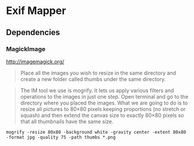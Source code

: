 Exif Mapper
===

Dependencies
---

### MagickImage

http://imagemagick.org/

> Place all the images you wish to resize in the same directory and create a new folder called thumbs under the same directory.

> The IM tool we use is mogrify. It lets us apply various filters and operations to the images in just one step. Open terminal and go to the directory where you placed the images. What we are going to do is to resize all pictures to 80×80 pixels keeping proportions (no stretch or squash) and then extend the canvas size to exactly 80×80 pixels so that all thumbnails have the same size.


```mogrify -resize 80x80 -background white -gravity center -extent 80x80 -format jpg -quality 75 -path thumbs *.png```

